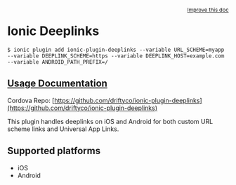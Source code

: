 
<a style="float:right;font-size:12px;" href="http://github.com/driftyco/ionic-native/edit/master/src/@ionic-native/plugins/deeplinks/index.ts#L22">
  Improve this doc
</a>

# Ionic Deeplinks
<!-- end header block -->

```
$ ionic plugin add ionic-plugin-deeplinks --variable URL_SCHEME=myapp --variable DEEPLINK_SCHEME=https --variable DEEPLINK_HOST=example.com --variable ANDROID_PATH_PREFIX=/
```

## [Usage Documentation](https://ionicframework.com/docs/v2/native/deeplinks/)

Cordova Repo: [https://github.com/driftyco/ionic-plugin-deeplinks](https://github.com/driftyco/ionic-plugin-deeplinks)

<!-- description -->
This plugin handles deeplinks on iOS and Android for both custom URL scheme links
and Universal App Links.

<!-- @platforms tag -->
## Supported platforms

- iOS
- Android

<!-- @platforms tag end -->
<!-- end for prop in method.decorators[0].argumentInfo -->
<!-- end content block -->
<!-- end body block -->
